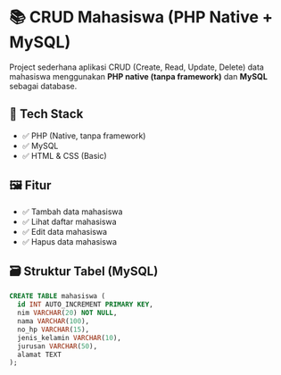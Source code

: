 # 📚 CRUD Mahasiswa (PHP Native + MySQL)

Project sederhana aplikasi CRUD (Create, Read, Update, Delete) data mahasiswa menggunakan **PHP native (tanpa framework)** dan **MySQL** sebagai database.

## 🔧 Tech Stack

- ✅ PHP (Native, tanpa framework)
- ✅ MySQL
- ✅ HTML & CSS (Basic)

## 🖼️ Fitur

- ✅ Tambah data mahasiswa
- ✅ Lihat daftar mahasiswa
- ✅ Edit data mahasiswa
- ✅ Hapus data mahasiswa

## 🗃️ Struktur Tabel (MySQL)

```sql
CREATE TABLE mahasiswa (
  id INT AUTO_INCREMENT PRIMARY KEY,
  nim VARCHAR(20) NOT NULL,
  nama VARCHAR(100),
  no_hp VARCHAR(15),
  jenis_kelamin VARCHAR(10),
  jurusan VARCHAR(50),
  alamat TEXT
);
